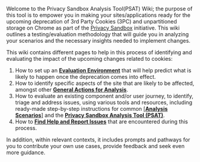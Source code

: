 Welcome to the Privacy Sandbox Analysis Tool(PSAT) Wiki; the purpose of this tool is to empower you in making your sites/applications ready for the upcoming deprecation of 3rd Party Cookies (3PC) and unpartitioned storage on Chrome as part of the [Privacy Sandbox](https://privacysandbox.com/) initiative. This wiki outlines a testing/evaluation methodology that will guide you in analyzing your scenarios and the necessary insights needed to implement changes.

This wiki contains different pages to help in this process of identifying and evaluating the impact of the upcoming changes related to cookies:

1. How to set up an [**Evaluation Environment**](https://github.com/GoogleChromeLabs/ps-analysis-tool/wiki/Evaluation-Environment) that will help predict what is likely to happen once the deprecation comes into effect.
1. How to identify specific aspects of the site that are likely to be affected, amongst other [**General Actions for Analysis**](https://github.com/GoogleChromeLabs/ps-analysis-tool/wiki).
1. How to evaluate an existing component and/or user journey, to identify, triage and address issues, using various tools and resources, including ready-made step-by-step instructions for common [[**Analysis Scenarios**]](https://github.com/GoogleChromeLabs/ps-analysis-tool/wiki/) and the [**Privacy Sandbox Analysis Tool (PSAT)**](https://github.com/GoogleChromeLabs/ps-analysis-tool/wiki/PSAT-How-To).
1. How to [**Find Help and Report Issues**](https://github.com/GoogleChromeLabs/ps-analysis-tool/wiki/Reporting-Issues-and-Learning-More) that are encountered during this process.

In addition, within relevant contexts, it includes prompts and pathways for you to contribute your own use cases, provide feedback and seek even more guidance.
